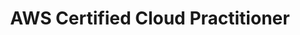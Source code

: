 ---
title: AWS Certified Cloud Practitioner
organization: AWS
organizationUrl: https://www.credly.com/badges/ac32a940-e37e-408e-ace9-66b578788029/linked_in_profile
start: 2022-11-01
---